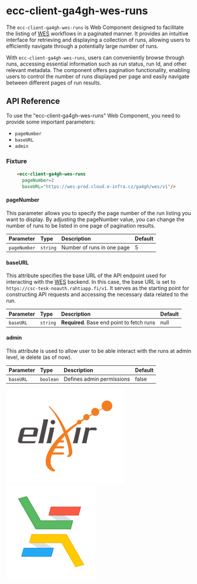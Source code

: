 # ecc-client-ga4gh-wes-runs

The `ecc-client-ga4gh-wes-runs` is Web Component designed to facilitate the listing of [WES](https://github.com/ga4gh/workflow-execution-service-schemas) workflows in a paginated manner. It provides an intuitive interface for retrieving and displaying a collection of runs, allowing users to efficiently navigate through a potentially large number of runs.

With `ecc-client-ga4gh-wes-runs`, users can conveniently browse through runs, accessing essential information such as run status, run Id, and other relevant metadata. The component offers pagination functionality, enabling users to control the number of runs displayed per page and easily navigate between different pages of run results.

## API Reference

To use the "ecc-client-ga4gh-wes-runs" Web Component, you need to provide some important parameters: 
- `pageNumber`
- `baseURL`
- `admin`
### Fixture

```html
    <ecc-client-ga4gh-wes-runs
      pageNumber=2
      baseURL="https://wes-prod.cloud.e-infra.cz/ga4gh/wes/v1"/>
```
#### pageNumber

This parameter allows you to specify the page number of the run listing you want to display. By adjusting the pageNumber value, you can change the number of runs to be listed in one page of pagination results.


| Parameter | Type     | Description                | Default|
| :-------- | :------- | :------------------------- |:------------|
|`pageNumber`|`string`|Number of runs in one page|5|

#### baseURL 

This attribute specifies the base URL of the API endpoint used for interacting with the [WES](https://github.com/ga4gh/workflow-execution-service-schemas) backend. In this case, the base URL is set to `https://csc-tesk-noauth.rahtiapp.fi/v1`. It serves as the starting point for constructing API requests and accessing the necessary data related to the run.

| Parameter | Type     | Description                       | Default |
| :-------- | :------- | :-------------------------------- | :-------|
|`baseURL`|`string`|**Required**. Base end point to fetch runs|null|

#### admin 

This attribute is used to allow user to be able interact with the runs at admin level, ie delete (as of now). 

| Parameter | Type     | Description                       | Default |
| :-------- | :------- | :-------------------------------- | :-------|
|`baseURL`|`boolean`|Defines admin permissions|false|


![Logo]('./../../../../images/logo-elixir.svg)
![Logo]('./../../../../images/logo-elixir-cloud-aai.svg)
